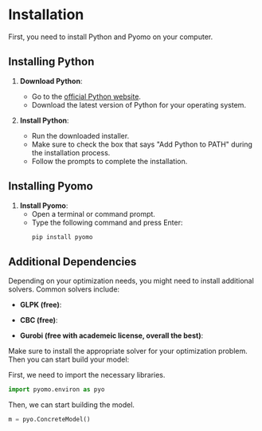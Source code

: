 # Installation
First, you need to install Python and Pyomo on your computer.

## Installing Python

1. **Download Python**:
   - Go to the [official Python website](https://www.python.org/downloads/).
   - Download the latest version of Python for your operating system.

2. **Install Python**:
   - Run the downloaded installer.
   - Make sure to check the box that says "Add Python to PATH" during the installation process.
   - Follow the prompts to complete the installation.



## Installing Pyomo

1. **Install Pyomo**:
   - Open a terminal or command prompt.
   - Type the following command and press Enter:
     ```sh
     pip install pyomo
     ```



## Additional Dependencies

Depending on your optimization needs, you might need to install additional solvers. Common solvers include:

- **GLPK (free)**:

- **CBC (free)**:

- **Gurobi (free with academeic license, overall the best)**:

Make sure to install the appropriate solver for your optimization problem. Then you can start build your model:

First, we need to import the necessary libraries.

```python
import pyomo.environ as pyo
```

Then, we can start building the model.

```python
m = pyo.ConcreteModel()
```